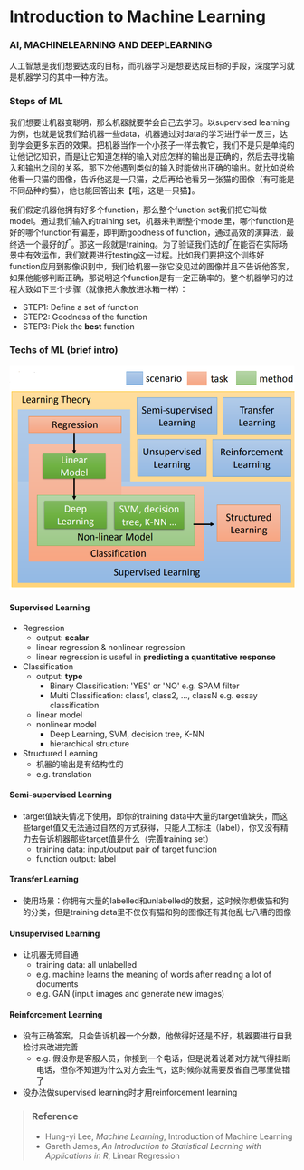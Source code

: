 # Introduction to Machine Learning

### AI, MACHINELEARNING AND DEEPLEARNING

人工智慧是我们想要达成的目标，而机器学习是想要达成目标的手段，深度学习就是机器学习的其中一种方法。

### Steps of ML
我们想要让机器变聪明，那么机器就要学会自己去学习。以supervised learning为例，也就是说我们给机器一些data，机器通过对data的学习进行举一反三，达到学会更多东西的效果。把机器当作一个小孩子一样去教它，我们不是只是单纯的让他记忆知识，而是让它知道怎样的输入对应怎样的输出是正确的，然后去寻找输入和输出之间的关系，那下次他遇到类似的输入时能做出正确的输出。就比如说给他看一只猫的图像，告诉他这是一只猫，之后再给他看另一张猫的图像（有可能是不同品种的猫），他也能回答出来【哦，这是一只猫】。

我们假定机器他拥有好多个function，那么整个function set我们把它叫做model。通过我们输入的training set，机器来判断整个model里，哪个function是好的哪个function有偏差，即判断goodness of function，通过高效的演算法，最终选一个最好的$f^{*}$。那这一段就是training。为了验证我们选的$f^{*}$在能否在实际场景中有效运作，我们就要进行testing这一过程。比如我们要把这个训练好function应用到影像识别中，我们给机器一张它没见过的图像并且不告诉他答案，如果他能够判断正确，那说明这个function是有一定正确率的。整个机器学习的过程大致如下三个步骤（就像把大象放进冰箱一样）：
- STEP1: Define a set of function
- STEP2: Goodness of the function
- STEP3: Pick the **best** function

### Techs of ML (brief intro)
![](.\images\intro_to_ml\1.png)

#### Supervised Learning
- Regression
    - output: **scalar**
    - linear regression & nonlinear regression
    - linear regression is useful in **predicting a quantitative response**
- Classification
    - output: **type**
        - Binary Classification: 'YES' or 'NO'
            e.g. SPAM filter
        - Multi Classification: class1, class2, ..., classN
            e.g. essay classification
    - linear model
    - nonlinear model
        - Deep Learning, SVM, decision tree, K-NN
        - hierarchical structure
- Structured Learning
    - 机器的输出是有结构性的
    - e.g. translation
#### Semi-supervised Learning
- target值缺失情况下使用，即你的training data中大量的target值缺失，而这些target值又无法通过自然的方式获得，只能人工标注（label），你又没有精力去告诉机器那些target值是什么（完善training set）
    - training data: input/output pair of target function
    - function output: label
#### Transfer Learning
- 使用场景：你拥有大量的labelled和unlabelled的数据，这时候你想做猫和狗的分类，但是training data里不仅仅有猫和狗的图像还有其他乱七八糟的图像
#### Unsupervised Learning
- 让机器无师自通
    - training data: all unlabelled
    - e.g. machine learns the meaning of words after reading a lot of documents
    - e.g. GAN (input images and generate new images)
#### Reinforcement Learning
- 没有正确答案，只会告诉机器一个分数，他做得好还是不好，机器要进行自我检讨来改进完善
    - e.g. 假设你是客服人员，你接到一个电话，但是说着说着对方就气得挂断电话，但你不知道为什么对方会生气，这时候你就需要反省自己哪里做错了
- 没办法做supervised learning时才用reinforcement learning



>### Reference
> - Hung-yi Lee, *Machine Learning*, Introduction of Machine Learning
> - Gareth James, *An Introduction to Statistical Learning with Applications in R*, Linear Regression

